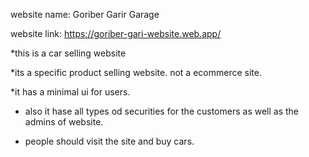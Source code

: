website name: Goriber Garir Garage

website link: https://goriber-gari-website.web.app/

*this is a car selling website

*its a specific product selling website. not a ecommerce site.

*it has a minimal ui for users. 

* also it hase all types od securities for the customers as well as the admins of website.

* people should visit the site and buy cars.
